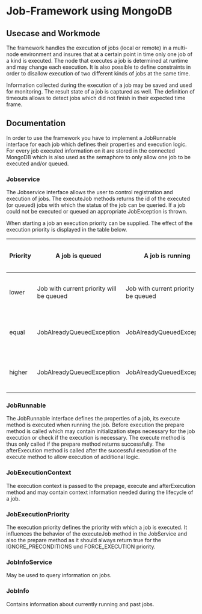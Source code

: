 # Job-Framework using MongoDB

## Usecase and Workmode
The framework handles the execution of jobs (local or remote) in a multi-node environment and insures that at a certain point in time only one job of a kind is executed. The node that executes a job is determined at runtime and may change each execution. It is also possible to define constraints in order to disallow execution of two different kinds of jobs at the same time.

Information collected during the execution of a job may be saved and used for monitoring. The result state of a job is captured as well. The definition of timeouts allows to detect jobs which did not finish in their expected time frame.

## Documentation
In order to use the framework you have to implement a JobRunnable interface for each job which defines their properties and execution logic. For every job executed information on it are stored in the connected MongoDB which is also used as the semaphore to only allow one job to be executed and/or queued.

### Jobservice
The Jobservice interface allows the user to control registration and execution of jobs. The executeJob methods returns the id of the executed (or queued) jobs with which the status of the job can be queried. If a job could not be executed or queued an appropriate JobException is thrown.

When starting a job an execution priority can be supplied. The effect of the execution priority is displayed in the table below.

| Priority | A job is queued | A job is running  | No job running or queued |
| --------------- | ---------------| ---------------| ---------------|
| lower | Job with current priority will be queued | Job with current priority will be queued | Job with current priority will be executed |
| equal | JobAlreadyQueuedException | JobAlreadyQueuedException | Job with current priority will be executed |
| higher | JobAlreadyQueuedException | JobAlreadyQueuedException | Job with current priority will be executed |

### JobRunnable
The JobRunnable interface defines the properties of a job, its execute method is executed when running the job. Before execution the prepare method is called which may contain initialization steps necessary for the job execution or check if the execution is necessary. The execute method is thus only called if the prepare method returns successfully. The afterExecution method is called after the successful execution of the execute method to allow execution of additional logic.

### JobExecutionContext
The execution context is passed to the prepage, execute and afterExecution method and may contain context information needed during the lifecycle of a job.

### JobExecutionPriority
The execution priority defines the priority with which a job is executed. It influences the behavior of the executeJob method in the JobService and also the prepare method as it should always return true for the IGNORE_PRECONDITIONS und FORCE_EXECUTION priority.

### JobInfoService
May be used to query information on jobs.

### JobInfo
Contains information about currently running and past jobs.